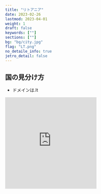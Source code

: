 ```yaml
---
title: "リトアニア"
date: 2023-02-26
lastmod: 2023-04-01
weight: 1
draft: false
keywords: [""]
sections: [""]
bg: "bg/city.jpg"
flag: "LT.png"
no_detaile_info: true
jetro_detail: false
---
```


<div class="main-desciption country-description">
    <h2 class="section-title">国の見分け方</h2>
    <ul class="rule-list">
        <li>ドメインは<span class="quiz">.lt</span></li>
    </ul>
</div>


<div class="googlemap-if">
<iframe src="https://www.google.com/maps/embed?pb=!4v1680652596235!6m8!1m7!1s_zKoX9UU4L5P5zNqd1D7DQ!2m2!1d53.99039434428663!2d24.00557897515328!3f147.1423685234637!4f-15.40967135699475!5f3.1714462905675824" width="295" height="295" style="border:0;" allowfullscreen="" loading="lazy" referrerpolicy="no-referrer-when-downgrade"></iframe>
</div>